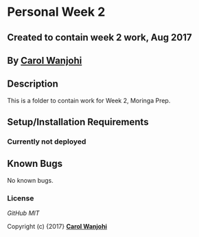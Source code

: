 # Personal Week 2

## Created to contain week 2 work, Aug 2017

## By **[Carol Wanjohi](https://github.com/carolwanjohi)**

## Description

This is a folder to contain work for Week 2, Moringa Prep.

## Setup/Installation Requirements

### Currently not deployed

## Known Bugs

No known bugs.

### License

_GitHub MIT_

Copyright (c) {2017} **[Carol Wanjohi](https://github.com/carolwanjohi)**

